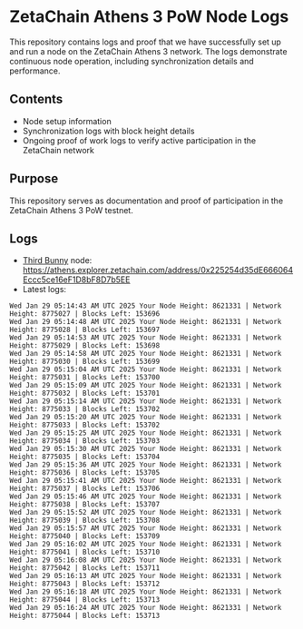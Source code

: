 # ZetaChain Athens 3 PoW Node Logs
This repository contains logs and proof that we have successfully set up and run a node on the ZetaChain Athens 3 network. The logs demonstrate continuous node operation, including synchronization details and performance.

## Contents
- Node setup information
- Synchronization logs with block height details
- Ongoing proof of work logs to verify active participation in the ZetaChain network

## Purpose
This repository serves as documentation and proof of participation in the ZetaChain Athens 3 PoW testnet.

## Logs

- [Third Bunny](https://thirdbunny.xyz/) node: https://athens.explorer.zetachain.com/address/0x225254d35dE666064Eccc5ce16eF1D8bF8D7b5EE
- Latest logs:
```
Wed Jan 29 05:14:43 AM UTC 2025 Your Node Height: 8621331 | Network Height: 8775027 | Blocks Left: 153696
Wed Jan 29 05:14:48 AM UTC 2025 Your Node Height: 8621331 | Network Height: 8775028 | Blocks Left: 153697
Wed Jan 29 05:14:53 AM UTC 2025 Your Node Height: 8621331 | Network Height: 8775029 | Blocks Left: 153698
Wed Jan 29 05:14:58 AM UTC 2025 Your Node Height: 8621331 | Network Height: 8775030 | Blocks Left: 153699
Wed Jan 29 05:15:04 AM UTC 2025 Your Node Height: 8621331 | Network Height: 8775031 | Blocks Left: 153700
Wed Jan 29 05:15:09 AM UTC 2025 Your Node Height: 8621331 | Network Height: 8775032 | Blocks Left: 153701
Wed Jan 29 05:15:14 AM UTC 2025 Your Node Height: 8621331 | Network Height: 8775033 | Blocks Left: 153702
Wed Jan 29 05:15:20 AM UTC 2025 Your Node Height: 8621331 | Network Height: 8775033 | Blocks Left: 153702
Wed Jan 29 05:15:25 AM UTC 2025 Your Node Height: 8621331 | Network Height: 8775034 | Blocks Left: 153703
Wed Jan 29 05:15:30 AM UTC 2025 Your Node Height: 8621331 | Network Height: 8775035 | Blocks Left: 153704
Wed Jan 29 05:15:36 AM UTC 2025 Your Node Height: 8621331 | Network Height: 8775036 | Blocks Left: 153705
Wed Jan 29 05:15:41 AM UTC 2025 Your Node Height: 8621331 | Network Height: 8775037 | Blocks Left: 153706
Wed Jan 29 05:15:46 AM UTC 2025 Your Node Height: 8621331 | Network Height: 8775038 | Blocks Left: 153707
Wed Jan 29 05:15:52 AM UTC 2025 Your Node Height: 8621331 | Network Height: 8775039 | Blocks Left: 153708
Wed Jan 29 05:15:57 AM UTC 2025 Your Node Height: 8621331 | Network Height: 8775040 | Blocks Left: 153709
Wed Jan 29 05:16:02 AM UTC 2025 Your Node Height: 8621331 | Network Height: 8775041 | Blocks Left: 153710
Wed Jan 29 05:16:08 AM UTC 2025 Your Node Height: 8621331 | Network Height: 8775042 | Blocks Left: 153711
Wed Jan 29 05:16:13 AM UTC 2025 Your Node Height: 8621331 | Network Height: 8775043 | Blocks Left: 153712
Wed Jan 29 05:16:18 AM UTC 2025 Your Node Height: 8621331 | Network Height: 8775044 | Blocks Left: 153713
Wed Jan 29 05:16:24 AM UTC 2025 Your Node Height: 8621331 | Network Height: 8775044 | Blocks Left: 153713
```
